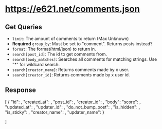 # https://e621.net/comments.json

## Get Queries

* `limit`: The amount of comments to return (Max Unknown)
* **Required** `group_by`: Must be set to "comment". Returns posts instead?
* `format`: The format(html/json) to return in.
* `search[post_id]`: The id to get comments from.
* `search[body_matches]`: Searches all comments for matching strings. Use "*" for wildcard search.
* `search[creator_name]`: Returns comments made by x user.
* `search[creator_id]`: Returns comments made by x user id.

## Response

[
  {
    "id": <int>,
    "created_at": <Date Time>,
    "post_id": <int>,
    "creator_id": <int>,
    "body": <string>
    "score": <int>,
    "updated_at": <Date Time>,
    "updater_id": <int>,
    "do_not_bump_post": <bool>,
    "is_hidden": <bool>,
    "is_sticky": <bool>,
    "creator_name": <string>,
    "updater_name": <string>
  }

]